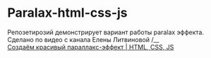 # Paralax-html-css-js
Репозетирозий демонстрирует вариант работы paralax эффекта. Сделано по видео с канала Елены Литвиновой
/__\
[Создаём красивый параллакс-эффект | HTML, CSS, JS](https://www.youtube.com/watch?v=EshLPjpPxfs)